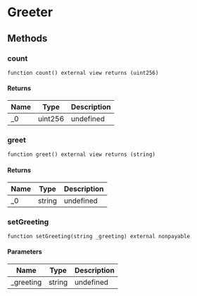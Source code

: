 # Greeter









## Methods

### count

```solidity
function count() external view returns (uint256)
```






#### Returns

| Name | Type | Description |
|---|---|---|
| _0 | uint256 | undefined

### greet

```solidity
function greet() external view returns (string)
```






#### Returns

| Name | Type | Description |
|---|---|---|
| _0 | string | undefined

### setGreeting

```solidity
function setGreeting(string _greeting) external nonpayable
```





#### Parameters

| Name | Type | Description |
|---|---|---|
| _greeting | string | undefined




